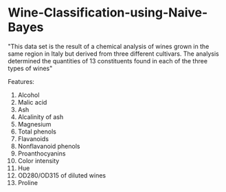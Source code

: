 # Wine-Classification-using-Naive-Bayes

"This data set is the result of a chemical analysis of wines grown in the same region in Italy but derived from three different cultivars. The analysis determined the quantities of 13 constituents found in each of the three types of wines"

Features:

1) Alcohol
2) Malic acid
3) Ash
4) Alcalinity of ash
5) Magnesium
6) Total phenols
7) Flavanoids
8) Nonflavanoid phenols
9) Proanthocyanins
10) Color intensity
11) Hue
12) OD280/OD315 of diluted wines
13) Proline
